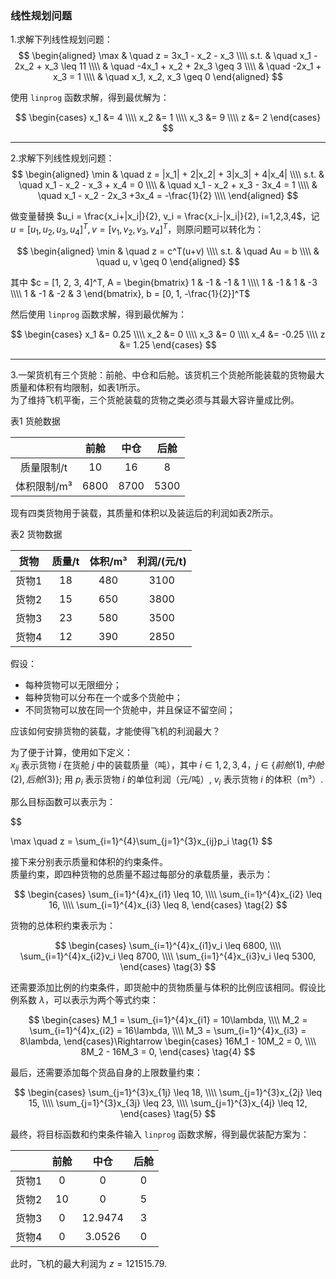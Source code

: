 ### 线性规划问题
1.求解下列线性规划问题：
$$
\begin{aligned}
\max & \quad z = 3x_1 - x_2 - x_3 \\\\
s.t. & \quad x_1 - 2x_2 + x_3 \leq 11 \\\\
& \quad -4x_1 + x_2 + 2x_3 \geq 3 \\\\
& \quad -2x_1 + x_3 = 1 \\\\
& \quad x_1, x_2, x_3 \geq 0
\end{aligned}
$$

使用 `linprog` 函数求解，得到最优解为：

$$
\begin{cases}
x_1 &= 4 \\\\
x_2 &= 1 \\\\
x_3 &= 9 \\\\
z &= 2
\end{cases}
$$

---

2.求解下列线性规划问题：
$$
\begin{aligned}
\min & \quad z = |x_1| + 2|x_2| + 3|x_3| + 4|x_4| \\\\
s.t. & \quad x_1 - x_2 - x_3 + x_4 = 0 \\\\
& \quad x_1 - x_2 + x_3 - 3x_4 = 1 \\\\
& \quad x_1 - x_2 - 2x_3 +3x_4 = -\frac{1}{2} \\\\
\end{aligned}
$$

做变量替换 $u_i = \frac{x_i+|x_i|}{2}, v_i = \frac{x_i-|x_i|}{2}, i=1,2,3,4$，记 $u=[u_1, u_2, u_3, u_4]^T, v=[v_1, v_2, v_3, v_4]^T$，则原问题可以转化为：

$$
\begin{aligned}
\min & \quad z = c^T(u+v) \\\\
s.t. & \quad Au = b \\\\
& \quad u, v \geq 0  
\end{aligned}
$$

其中 $c = [1, 2, 3, 4]^T, A = \begin{bmatrix} 1 & -1 & -1 & 1 \\\\ 1 & -1 & 1 & -3 \\\\ 1 & -1 & -2 & 3 \end{bmatrix}, b = [0, 1, -\frac{1}{2}]^T$

然后使用 `linprog` 函数求解，得到最优解为：

$$
\begin{cases}
x_1 &= 0.25 \\\\
x_2 &= 0 \\\\
x_3 &= 0 \\\\
x_4 &= -0.25 \\\\
z &= 1.25
\end{cases}
$$

---
3.一架货机有三个货舱：前舱、中仓和后舱。该货机三个货舱所能装载的货物最大质量和体积有均限制，如表1所示。<br>为了维持飞机平衡，三个货舱装载的货物之类必须与其最大容许量成比例。

表1 货舱数据 <br>

|             | 前舱  | 中仓  | 后舱  |
| :---------: | :---: | :---: | :---: |
| 质量限制/t  |  10   |  16   |   8   |
| 体积限制/m³ | 6800  | 8700  | 5300  |


现有四类货物用于装载，其质量和体积以及装运后的利润如表2所示。

表2 货物数据 <br>

| 货物  | 质量/t | 体积/m³ | 利润/(元/t) |
| :---: | :----: | :-----: | :---------: |
| 货物1 |   18   |   480   |    3100     |
| 货物2 |   15   |   650   |    3800     |
| 货物3 |   23   |   580   |    3500     |
| 货物4 |   12   |   390   |    2850     |

假设：
- 每种货物可以无限细分；
- 每种货物可以分布在一个或多个货舱中；
- 不同货物可以放在同一个货舱中，并且保证不留空间；
  
应该如何安排货物的装载，才能使得飞机的利润最大？

为了便于计算，使用如下定义：<br>
$x_{ij}$ 表示货物 $i$ 在货舱 $j$ 中的装载质量（吨），其中 $i\in{1,2,3,4}$，$j\in\{前舱(1),中舱(2),后舱(3)\}$;
用 $p_i$ 表示货物 $i$ 的单位利润（元/吨）, $v_i$ 表示货物 $i$ 的体积（m³）.

那么目标函数可以表示为：

$$

\max \quad z = \sum_{i=1}^{4}\sum_{j=1}^{3}x_{ij}p_i \tag{1}
$$

接下来分别表示质量和体积的约束条件。<br>质量约束，即四种货物的总质量不超过每部分的承载质量，表示为：

$$
\begin{cases}
\sum_{i=1}^{4}x_{i1} \leq 10, \\\\
\sum_{i=1}^{4}x_{i2} \leq 16, \\\\
\sum_{i=1}^{4}x_{i3} \leq 8,
\end{cases} \tag{2}
$$

货物的总体积约束表示为：

$$
\begin{cases}
\sum_{i=1}^{4}x_{i1}v_i \leq 6800, \\\\
\sum_{i=1}^{4}x_{i2}v_i \leq 8700, \\\\
\sum_{i=1}^{4}x_{i3}v_i \leq 5300,
\end{cases} \tag{3}
$$

还需要添加比例的约束条件，即货舱中的货物质量与体积的比例应该相同。假设比例系数 $\lambda$，可以表示为两个等式约束：

$$
\begin{cases}
M_1 = \sum_{i=1}^{4}x_{i1} = 10\lambda, \\\\
M_2 = \sum_{i=1}^{4}x_{i2} = 16\lambda, \\\\ 
M_3 = \sum_{i=1}^{4}x_{i3} = 8\lambda,
\end{cases}\Rightarrow 
\begin{cases}
16M_1 - 10M_2 = 0, \\\\
8M_2 - 16M_3 = 0,
\end{cases}
\tag{4}
$$

最后，还需要添加每个货品自身的上限数量约束：

$$
\begin{cases}
\sum_{j=1}^{3}x_{1j} \leq 18, \\\\
\sum_{j=1}^{3}x_{2j} \leq 15, \\\\
\sum_{j=1}^{3}x_{3j} \leq 23, \\\\
\sum_{j=1}^{3}x_{4j} \leq 12,
\end{cases} \tag{5}
$$

最终，将目标函数和约束条件输入 `linprog` 函数求解，得到最优装配方案为：



| | 前舱 | 中仓 | 后舱 |
| :---: | :---: | :---: | :---: |
| 货物1 | 0 | 0 | 0 |
| 货物2 | 10 | 0 | 5 |
| 货物3 | 0 | 12.9474 | 3 |
| 货物4 | 0 | 3.0526 | 0 |



此时，飞机的最大利润为  $z = 121515.79$.